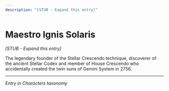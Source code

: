 ```yaml
---
description: "[STUB - Expand this entry]"
---
```


# Maestro Ignis Solaris

*[STUB - Expand this entry]*

The legendary founder of the Stellar Crescendo technique, discoverer of the ancient Stellar Codex and member of House Crescendo who accidentally created the twin suns of Gemini System in 2756.

---
*Entry in Characters taxonomy*
